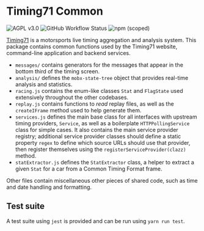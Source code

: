 # Timing71 Common

![AGPL v3.0](https://img.shields.io/github/license/timing71/common)
![GitHub Workflow Status](https://img.shields.io/github/actions/workflow/status/timing71/common/test.yml)
![npm (scoped)](https://img.shields.io/npm/v/@timing71/common)

[Timing71](https://www.timing71.org/) is a motorsports live timing aggregation
and analysis system. This package contains common functions used by the Timing71
website, command-line application and backend services.

- `messages/` contains generators for the messages that appear in the bottom
  third of the timing screen.
- `analysis/` defines the `mobx-state-tree` object that provides real-time
  analysis and statistics.
- `racing.js` contains the enum-like classes `Stat` and `FlagState` used
  extensively throughout the other codebases.
- `replay.js` contains functions to _read_ replay files, as well as the
  `createIFrame` method used to help generate them.
- `services.js` defines the main base class for all interfaces with upstream
  timing providers, `Service`, as well as a boilerplate `HTTPPollingService`
  class for simple cases. It also contains the main service provider registry;
  additional service provider classes should define a static property `regex`
  to define which source URLs should use that provider, then register
  themselves using the `registerServiceProvider(clazz)` method.
- `statExtractor.js` defines the `StatExtractor` class, a helper to extract a
  given `Stat` for a car from a Common Timing Format frame.

Other files contain miscellaneous other pieces of shared code, such as time and date handling and formatting.

## Test suite

A test suite using `jest` is provided and can be run using `yarn run test`.
